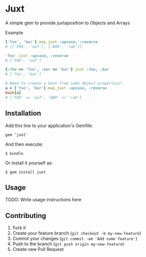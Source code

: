 # Juxt

A simple gem to provide juxtaposition to Objects and Arrays

Example

```ruby
['foo', 'bar'].map_juxt :upcase, :reverse
# [['FOO', 'oof'], ['BAR', 'rab']]

'foo'.juxt :upcase, :reverse
# ['FOO', 'oof']

{:foo => 'foo', :bar => 'bar'}.juxt :foo, :bar
# ['foo', 'bar']

# Need to create a hash from some Object properties?
a = ['foo', 'bar'].map_juxt :upcase, :reverse
Hash[a]
# {'FOO' => 'oof', 'BAR' => 'rab'}
```

## Installation

Add this line to your application's Gemfile:

    gem 'juxt'

And then execute:

    $ bundle

Or install it yourself as:

    $ gem install juxt

## Usage

TODO: Write usage instructions here

## Contributing

1. Fork it
2. Create your feature branch (`git checkout -b my-new-feature`)
3. Commit your changes (`git commit -am 'Add some feature'`)
4. Push to the branch (`git push origin my-new-feature`)
5. Create new Pull Request
